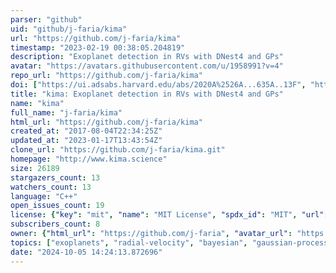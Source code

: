 ```yaml
---
parser: "github"
uid: "github/j-faria/kima"
url: "https://github.com/j-faria/kima"
timestamp: "2023-02-19 00:38:05.204819"
description: "Exoplanet detection in RVs with DNest4 and GPs"
avatar: "https://avatars.githubusercontent.com/u/1958991?v=4"
repo_url: "https://github.com/j-faria/kima"
doi: ["https://ui.adsabs.harvard.edu/abs/2020A%2526A...635A..13F", "https://ui.adsabs.harvard.edu/abs/2018JOSS....3..487F", "https://ui.adsabs.harvard.edu/abs/2023ascl.soft02014F/abstract"]
title: "kima: Exoplanet detection in RVs with DNest4 and GPs"
name: "kima"
full_name: "j-faria/kima"
html_url: "https://github.com/j-faria/kima"
created_at: "2017-08-04T22:34:25Z"
updated_at: "2023-01-17T13:43:54Z"
clone_url: "https://github.com/j-faria/kima.git"
homepage: "http://www.kima.science"
size: 26189
stargazers_count: 13
watchers_count: 13
language: "C++"
open_issues_count: 19
license: {"key": "mit", "name": "MIT License", "spdx_id": "MIT", "url": "https://api.github.com/licenses/mit", "node_id": "MDc6TGljZW5zZTEz"}
subscribers_count: 8
owner: {"html_url": "https://github.com/j-faria", "avatar_url": "https://avatars.githubusercontent.com/u/1958991?v=4", "login": "j-faria", "type": "User"}
topics: ["exoplanets", "radial-velocity", "bayesian", "gaussian-processes", "hacktoberfest"]
date: "2024-10-05 14:24:13.872696"
---
```

